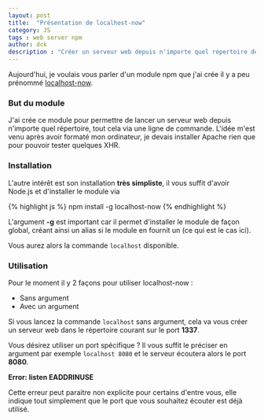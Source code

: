 ```yaml
---
layout: post
title:  "Présentation de localhost-now"
category: JS
tags : web server npm 
author: dck
description : "Créer un serveur web depuis n'importe quel répertoire de votre ordinateur !"
---
```


Aujourd'hui, je voulais vous parler d'un module npm que j'ai crée il y a peu prénommé [localhost-now](https://www.npmjs.org/package/localhost-now).

### But du module
J'ai crée ce module pour permettre de lancer un serveur web depuis n'importe quel répertoire, tout cela via une ligne de commande.
L'idée m'est venu après avoir formaté mon ordinateur, je devais installer Apache rien que pour pouvoir tester quelques XHR. 

### Installation
L'autre intérêt est son installation **très simpliste**, il vous suffit d'avoir Node.js et d'installer le module via 

{% highlight js %}
npm install -g localhost-now
{% endhighlight %}

L'argument **-g** est important car il permet d'installer le module de façon global, créant ainsi un alias si le module en fournit un (ce qui est le cas ici).

Vous aurez alors la commande `localhost` disponible.

### Utilisation 
Pour le moment il y 2 façons pour utiliser localhost-now :

- Sans argument
- Avec un argument

Si vous lancez la commande `localhost` sans argument, cela va vous créer un serveur web dans le répertoire courant sur le port **1337**. 

Vous désirez utiliser un port spécifique ? Il vous suffit le préciser en argument par exemple `localhost 8080` et le serveur écoutera alors le port **8080**.

<div class="bs-callout bs-callout-info">
  <strong>Error: listen EADDRINUSE</strong>
  <p>Cette erreur peut paraitre non explicite pour certains d'entre vous, elle indique tout simplement que le port que vous souhaitez écouter est déjà utilisé.</p>
</div>

